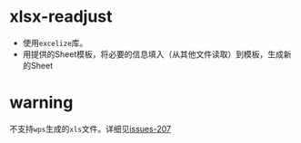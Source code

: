 # xlsx-readjust
- 使用`excelize`库。
- 用提供的Sheet模板，将必要的信息填入（从其他文件读取）到模板，生成新的Sheet

# warning
不支持`wps`生成的`xls`文件。详细见[issues-207](https://github.com/360EntSecGroup-Skylar/excelize/issues/207)